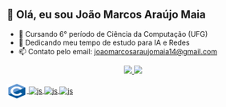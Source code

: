 
##

## :space_invader: Olá, eu sou João Marcos Araújo Maia

- 🔭 Cursando 6° período de Ciência da Computação (UFG)
- 🌱 Dedicando meu tempo de estudo para IA e Redes
- 📫 Contato pelo email: joaomarcosaraujomaia14@gmail.com





<div align="center">
  <a href="https://github.com/jonhmaia">
  <img height="165em" src="https://github-readme-stats.vercel.app/api?username=jonhmaia&show_icons=true&theme=dark&include_all_commits=true&count_private=true"/>
  <img height="165em" src="https://github-readme-stats.vercel.app/api/top-langs/?username=jonhmaia&layout=compact&langs_count=7&theme=dark"/>
</div>

<div style="display: inline_block"><br>
  <img align="center" alt="Csharp" height="30" width="40" src="https://raw.githubusercontent.com/devicons/devicon/master/icons/c/c-original.svg">
 <img align="center" alt="js" height="30" width="40" src="https://raw.githubusercontent.com/jmnote/z-icons/master/svg/javascript.svg">
 <img align="center" alt="js" height="30" width="40" src="https://raw.githubusercontent.com/jmnote/z-icons/master/svg/java.svg">
  <img align="center" alt="js" height="30" width="40" src="https://raw.githubusercontent.com/jmnote/z-icons/master/svg/python.svg">

</div>

##



   




